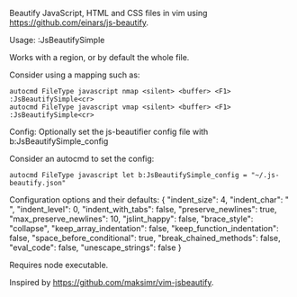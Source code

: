 Beautify JavaScript, HTML and CSS files in vim using https://github.com/einars/js-beautify.

Usage:
    :JsBeautifySimple

Works with a region, or by default the whole file.

Consider using a mapping such as:

    autocmd FileType javascript nmap <silent> <buffer> <F1> :JsBeautifySimple<cr>
    autocmd FileType javascript vmap <silent> <buffer> <F1> :JsBeautifySimple<cr>

Config:
Optionally set the js-beautifier config file with b:JsBeautifySimple_config

Consider an autocmd to set the config:

    autocmd FileType javascript let b:JsBeautifySimple_config = "~/.js-beautify.json"

Configuration options and their defaults:
    {
        "indent_size": 4,
        "indent_char": " ",
        "indent_level": 0,
        "indent_with_tabs": false,
        "preserve_newlines": true,
        "max_preserve_newlines": 10,
        "jslint_happy": false,
        "brace_style": "collapse",
        "keep_array_indentation": false,
        "keep_function_indentation": false,
        "space_before_conditional": true,
        "break_chained_methods": false,
        "eval_code": false,
        "unescape_strings": false
    }

Requires node executable.

Inspired by https://github.com/maksimr/vim-jsbeautify.
